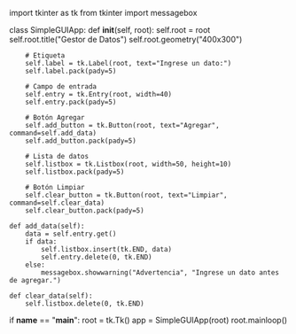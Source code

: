 import tkinter as tk
from tkinter import messagebox

class SimpleGUIApp:
    def __init__(self, root):
        self.root = root
        self.root.title("Gestor de Datos")
        self.root.geometry("400x300")
        
        # Etiqueta
        self.label = tk.Label(root, text="Ingrese un dato:")
        self.label.pack(pady=5)
        
        # Campo de entrada
        self.entry = tk.Entry(root, width=40)
        self.entry.pack(pady=5)
        
        # Botón Agregar
        self.add_button = tk.Button(root, text="Agregar", command=self.add_data)
        self.add_button.pack(pady=5)
        
        # Lista de datos
        self.listbox = tk.Listbox(root, width=50, height=10)
        self.listbox.pack(pady=5)
        
        # Botón Limpiar
        self.clear_button = tk.Button(root, text="Limpiar", command=self.clear_data)
        self.clear_button.pack(pady=5)
        
    def add_data(self):
        data = self.entry.get()
        if data:
            self.listbox.insert(tk.END, data)
            self.entry.delete(0, tk.END)
        else:
            messagebox.showwarning("Advertencia", "Ingrese un dato antes de agregar.")
    
    def clear_data(self):
        self.listbox.delete(0, tk.END)

if __name__ == "__main__":
    root = tk.Tk()
    app = SimpleGUIApp(root)
    root.mainloop()
